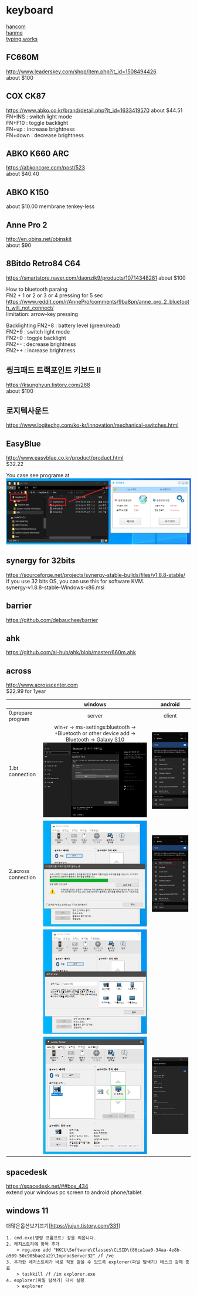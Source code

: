 # keyboard

[hancom](https://archive.org/embed/httd_preservation)  
[hanme](https://archive.org/embed/htt305_20211230_1422)  
[typing.works](https://typing.works)

## FC660M
http://www.leaderskey.com/shop/item.php?it_id=1508494426  
about $100

## COX CK87  
https://www.abko.co.kr/brand/detail.php?it_id=1633419570
about $44.51
FN+INS : switch light mode  
FN+F10 : toggle backlight  
FN+up : increase brightness  
FN+down : decrease brightness  

## ABKO K660 ARC 
https://abkoncore.com/post/523  
about $40.40

## ABKO K150 
about $10.00
membrane tenkey-less

## Anne Pro 2  
http://en.obins.net/obinskit  
about $90

## 8Bitdo Retro84 C64
https://smartstore.naver.com/daonzik9/products/10714348281
about $100

How to bluetooth paraing  
FN2 + 1 or 2 or 3 or 4 pressing for 5 sec    
https://www.reddit.com/r/AnnePro/comments/9ba8pn/anne_pro_2_bluetooth_will_not_connect/  
limitation: arrow-key pressing  

Backlighting
FN2+8 : battery level (green/read)  
FN2+9 : switch light mode  
FN2+0 : toggle backlight  
FN2+- : decrease brightness  
FN2++ : increase brightness  

## 씽크패드 트랙포인트 키보드 II  
https://ksunghyun.tistory.com/268  
about $100  

## 로지텍사운드
https://www.logitechg.com/ko-kr/innovation/mechanical-switches.html  

## EasyBlue  
http://www.easyblue.co.kr/product/product.html  
$32.22

You case see programe at 
![easyblue_program](easyblue.png)


## synergy for 32bits
https://sourceforge.net/projects/synergy-stable-builds/files/v1.8.8-stable/  
If you use 32 bits OS, you can use this for software KVM.  
synergy-v1.8.8-stable-Windows-x86.msi

## barrier
https://github.com/debauchee/barrier  


## ahk
https://github.com/al-hub/ahk/blob/master/660m.ahk  

## across  
http://www.acrosscenter.com  
$22.99 for 1year

||windows|android|
|:---|:---:|:---:|
|0.prepare program|server|client|
|1.bt connection|win+r → ms-settings:bluetooth → +Bluetooth or other device add → Bluetooth → Galaxy S10  ![win_set0](across_windows_bt0.png)|![android_set0](across_android_bt1.jpg)|
|2.across connection|![win_set1](across_windows_bt1.png)|![android_set2](across_android_bt2.jpg)|
||![win_set2](across_windows_bt2.png)||
||![win_set3](across_windows_bt3.png)|![android_set3](across_android_bt3.jpg)|

## spacedesk
https://spacedesk.net/##box_434  
extend your windows pc screen to android phone/tablet


## windows 11
더많은옵션보기끄기[https://jujun.tistory.com/331]
```
1. cmd.exe(명령 프롬프트) 창을 띄웁니다.
2. 레지스트리에 항목 추가
    > reg.exe add "HKCU\Software\Classes\CLSID\{86ca1aa0-34aa-4e8b-a509-50c905bae2a2}\InprocServer32" /f /ve
3. 추가한 레지스트리가 바로 적용 받을 수 있도록 explorer(파일 탐색기) 태스크 강제 종료
    > taskkill /f /im explorer.exe
4. explorer(파일 탐색기) 다시 실행
    > explorer
```
